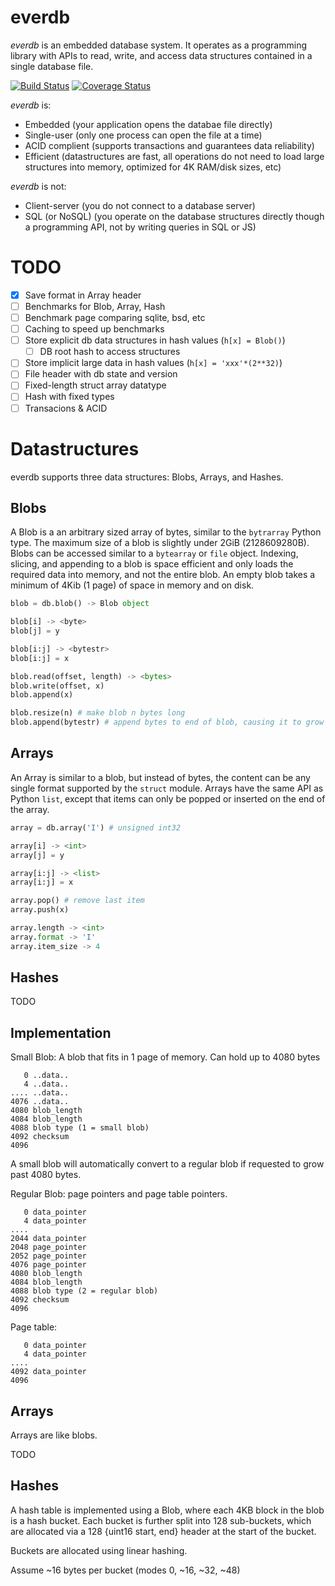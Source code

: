 everdb
======

*everdb* is an embedded database system. It operates
as a programming library with APIs to read, write, and access data structures contained in a single database file.

[![Build Status](https://travis-ci.org/Knio/everdb.svg)](https://travis-ci.org/Knio/everdb)
[![Coverage Status](https://img.shields.io/coveralls/Knio/everdb.svg)](https://coveralls.io/r/Knio/everdb)

*everdb* is:
* Embedded (your application opens the databae file directly)
* Single-user (only one process can open the file at a time)
* ACID complient (supports transactions and guarantees data reliability)
* Efficient (datastructures are fast, all operations do not need to load
    large structures into memory, optimized for 4K RAM/disk sizes, etc)


*everdb* is not:
* Client-server (you do not connect to a database server)
* SQL (or NoSQL) (you operate on the database structures directly though a programming API, not by writing queries in SQL or JS)


TODO
====

- [x] Save format in Array header
- [ ] Benchmarks for Blob, Array, Hash
- [ ] Benchmark page comparing sqlite, bsd, etc
- [ ] Caching to speed up benchmarks
- [ ] Store explicit db data structures in hash values (`h[x] = Blob()`)
    - [ ] DB root hash to access structures
- [ ] Store implicit large data in hash values (`h[x] = 'xxx'*(2**32)`)
- [ ] File header with db state and version
- [ ] Fixed-length struct array datatype
- [ ] Hash with fixed types
- [ ] Transacions & ACID

Datastructures
==============

everdb supports three data structures: Blobs, Arrays, and Hashes.


Blobs
-----

A Blob is a an arbitrary sized array of bytes, similar to the `bytrarray` Python type. The maximum size of a blob is slightly under 2GiB (2128609280B).
Blobs can be accessed similar to a `bytearray` or `file` object.
Indexing, slicing, and appending to a blob is space efficient and only loads the required data into memory, and not the entire blob. An empty blob takes a minimum of 4Kib (1 page) of space in memory and on disk.

```python
blob = db.blob() -> Blob object

blob[i] -> <byte>
blob[j] = y

blob[i:j] -> <bytestr>
blob[i:j] = x

blob.read(offset, length) -> <bytes>
blob.write(offset, x)
blob.append(x)

blob.resize(n) # make blob n bytes long
blob.append(bytestr) # append bytes to end of blob, causing it to grow in size

```

Arrays
------

An Array is similar to a blob, but instead of bytes, the content can be any single format supported by the `struct` module. Arrays have the same API as Python `list`, except that items can only be popped or inserted on the end of the array.

```python
array = db.array('I') # unsigned int32

array[i] -> <int>
array[j] = y

array[i:j] -> <list>
array[i:j] = x

array.pop() # remove last item
array.push(x)

array.length -> <int>
array.format -> 'I'
array.item_size -> 4
```

Hashes
------

TODO



Implementation
--------------

Small Blob: A blob that fits in 1 page of memory. Can hold up to 4080 bytes

```
   0 ..data..
   4 ..data..
.... ..data..
4076 ..data..
4080 blob_length
4084 blob_length
4088 blob type (1 = small blob)
4092 checksum
4096
```

A small blob will automatically convert to a regular blob if requested to
grow past 4080 bytes.

Regular Blob: page pointers and page table pointers.

```
   0 data_pointer
   4 data_pointer
....
2044 data_pointer
2048 page_pointer
2052 page_pointer
4076 page_pointer
4080 blob_length
4084 blob_length
4088 blob type (2 = regular blob)
4092 checksum
4096
```

Page table:

```
   0 data_pointer
   4 data_pointer
....
4092 data_pointer
4096
```


Arrays
------

Arrays are like blobs.

TODO



Hashes
------

A hash table is implemented using a Blob, where each 4KB block in the blob
is a hash bucket. Each bucket is further split into 128 sub-buckets,
which are allocated via a 128 {uint16 start, end} header at the start of
the bucket.

Buckets are allocated using linear hashing.

Assume ~16 bytes per bucket (modes 0, ~16, ~32, ~48)



























